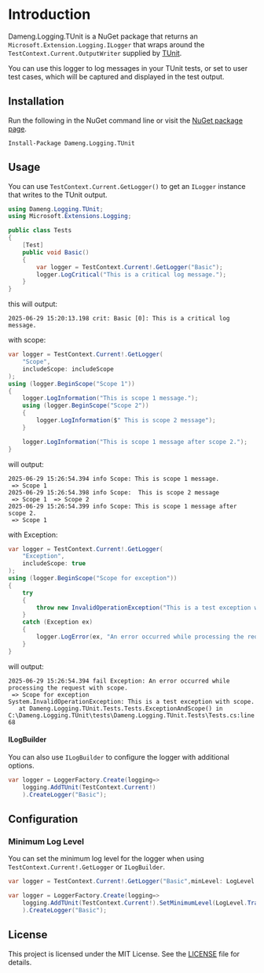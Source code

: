 ﻿# Introduction

Dameng.Logging.TUnit is a NuGet package that returns an `Microsoft.Extension.Logging.ILogger` that wraps around the `TestContext.Current.OutputWriter` supplied by [TUnit](https://github.com/thomhurst/TUnit).

You can use this logger to log messages in your TUnit tests, or set to user test cases, which will be captured and displayed in the test output.

## Installation

Run the following in the NuGet command line or visit the [NuGet package page](https://nuget.org/packages/Dameng.Logging.TUnit).

`Install-Package Dameng.Logging.TUnit`

## Usage

You can use `TestContext.Current.GetLogger()` to get an `ILogger` instance that writes to the TUnit output.

```csharp
using Dameng.Logging.TUnit;
using Microsoft.Extensions.Logging;

public class Tests
{
    [Test]
    public void Basic()
    {
        var logger = TestContext.Current!.GetLogger("Basic");
        logger.LogCritical("This is a critical log message.");
    }
}
```

this will output:

```
2025-06-29 15:20:13.198 crit: Basic [0]: This is a critical log message.
```

with scope:

```csharp
var logger = TestContext.Current!.GetLogger(
    "Scope",
    includeScope: includeScope
);
using (logger.BeginScope("Scope 1"))
{
    logger.LogInformation("This is scope 1 message.");
    using (logger.BeginScope("Scope 2"))
    {
        logger.LogInformation($" This is scope 2 message");
    }

    logger.LogInformation("This is scope 1 message after scope 2.");
}
```

will output:
```
2025-06-29 15:26:54.394 info Scope: This is scope 1 message.
 => Scope 1 
2025-06-29 15:26:54.398 info Scope:  This is scope 2 message
 => Scope 1  => Scope 2 
2025-06-29 15:26:54.399 info Scope: This is scope 1 message after scope 2.
 => Scope 1
```

with Exception:

```csharp
var logger = TestContext.Current!.GetLogger(
    "Exception",
    includeScope: true
);
using (logger.BeginScope("Scope for exception"))
{
    try
    {
        throw new InvalidOperationException("This is a test exception with scope.");
    }
    catch (Exception ex)
    {
        logger.LogError(ex, "An error occurred while processing the request with scope.");
    }
}
```

will output:

```
2025-06-29 15:26:54.394 fail Exception: An error occurred while processing the request with scope.
 => Scope for exception 
System.InvalidOperationException: This is a test exception with scope.
   at Dameng.Logging.TUnit.Tests.Tests.ExceptionAndScope() in C:\Dameng.Logging.TUnit\tests\Dameng.Logging.TUnit.Tests\Tests.cs:line 68

```

#### ILogBuilder

You can also use `ILogBuilder` to configure the logger with additional options.

```csharp
var logger = LoggerFactory.Create(logging=>
    logging.AddTUnit(TestContext.Current!)
    ).CreateLogger("Basic");
```

## Configuration

### Minimum Log Level

You can set the minimum log level for the logger when using `TestContext.Current!.GetLogger` or `ILogBuilder`.

```csharp
var logger = TestContext.Current!.GetLogger("Basic",minLevel: LogLevel.Trace);

var logger = LoggerFactory.Create(logging=>
    logging.AddTUnit(TestContext.Current!).SetMinimumLevel(LogLevel.Trace)
    ).CreateLogger("Basic");
```

## License
This project is licensed under the MIT License. See the [LICENSE](LICENSE) file for details.